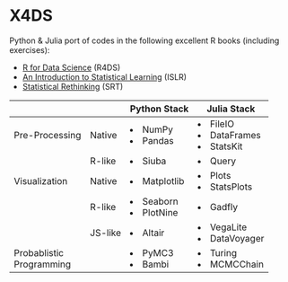 # X4DS

Python & Julia port of codes in the following excellent R books (including exercises):

- [R for Data Science](https://r4ds.had.co.nz/) (R4DS)
- [An Introduction to Statistical Learning](https://www.statlearning.com/) (ISLR)
- [Statistical Rethinking](https://xcelab.net/rm/statistical-rethinking/) (SRT)

|                               |         | Python Stack               | Julia Stack                               |
| ----------------------------- | ------- | -------------------------- | ----------------------------------------- |
| Pre-Processing                | Native  | <li> NumPy <li> Pandas     | <li> FileIO <li> DataFrames <li> StatsKit |
|                               | R-like  | <li> Siuba                 | <li> Query                                |
| Visualization                 | Native  | <li> Matplotlib            | <li> Plots <li> StatsPlots                |
|                               | R-like  | <li> Seaborn <li> PlotNine | <li> Gadfly                               |
|                               | JS-like | <li> Altair                | <li> VegaLite <li> DataVoyager            |
| Probablistic <br> Programming |         | <li> PyMC3 <li> Bambi      | <li> Turing <li> MCMCChain                |
